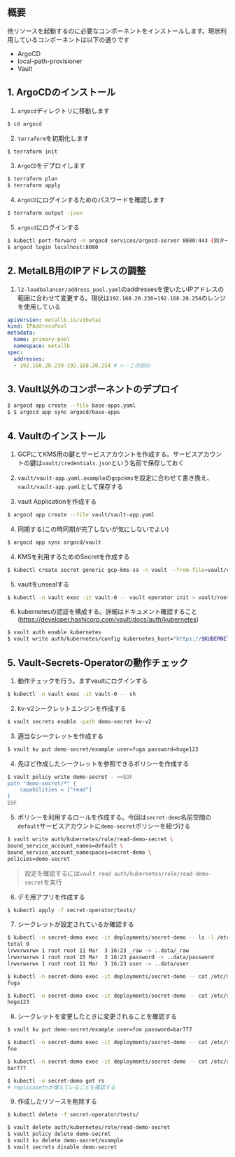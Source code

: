 ## 概要
他リソースを起動するのに必要なコンポーネントをインストールします。現状利用しているコンポーネントは以下の通りです

- ArgoCD
- local-path-provisioner
- Vault

## 1. ArgoCDのインストール
1. `argocd`ディレクトリに移動します
```bash
$ cd argocd
```

2. `terraform`を初期化します
```bash
$ terraform init
```

3. `ArgoCD`をデプロイします
```bash
$ terraform plan
$ terraform apply
```

4. `ArgoCD`にログインするためのパスワードを確認します
```bash
$ terraform output -json
```

5. `argocd`にログインする
```bash
$ kubectl port-forward -n argocd services/argocd-server 8080:443 (別ターミナルで)
$ argocd login localhost:8080
```

## 2. MetalLB用のIPアドレスの調整
1. `l2-loadbalancer/address_pool.yaml`のaddressesを使いたいIPアドレスの範囲に合わせて変更する。現状は`192.168.20.230`~`192.168.20.254`のレンジを使用している

```yaml
apiVersion: metallb.io/v1beta1
kind: IPAddressPool
metadata:
  name: primary-pool
  namespace: metallb
spec:
  addresses:
  - 192.168.20.230-192.168.20.254 # <--この部分
```

## 3. Vault以外のコンポーネントのデプロイ

```bash
$ argocd app create --file base-apps.yaml
$ $ argocd app sync argocd/base-apps
```

## 4. Vaultのインストール
1. GCPにてKMS用の鍵とサービスアカウントを作成する。サービスアカウントの鍵は`vault/credentials.json`という名前で保存しておく

2. `vault/vault-app.yaml.example`の`gcpckms`を設定に合わせて書き換え、`vault/vault-app.yaml`として保存する

3. vault Applicationを作成する
```bash
$ argocd app create --file vault/vault-app.yaml 
```

4. 同期する(この時同期が完了しないが気にしないでよい)
```bash
$ argocd app sync argocd/vault
```

4. KMSを利用するためのSecretを作成する
```bash
$ kubectl create secret generic gcp-kms-sa -n vault --from-file=vault/credentials.json 
```

5. vaultをunsealする
```bash
$ kubectl -n vault exec -it vault-0 -- vault operator init > vault/root_token
```

6. kubernetesの認証を構成する。詳細はドキュメント確認すること(https://developer.hashicorp.com/vault/docs/auth/kubernetes)
```bash
$ vault auth enable kubernetes
$ vault write auth/kubernetes/config kubernetes_host="https://$KUBERNETES_PORT_443_TCP_ADDR:443"
```

## 5. Vault-Secrets-Operatorの動作チェック

1. 動作チェックを行う。まずvaultにログインする
```bash
$ kubectl -n vault exec -it vault-0 -- sh
```
2. kv-v2シークレットエンジンを作成する
```bash
$ vault secrets enable -path demo-secret kv-v2
```

3. 適当なシークレットを作成する
```bash
$ vault kv put demo-secret/example user=fuga password=hoge123
```

4. 先ほど作成したシークレットを参照できるポリシーを作成する
```bash
$ vault policy write demo-secret - <<EOF
path "demo-secret/*" {
    capabilities = ["read"]
}
EOF
```

5. ポリシーを利用するロールを作成する。今回は`secret-demo`名前空間の`default`サービスアカウントに`demo-secret`ポリシーを紐づける

```bash
$ vault write auth/kubernetes/role/read-demo-secret \
bound_service_account_names=default \
bound_service_account_namespaces=secret-demo \
policies=demo-secret
```

> 設定を確認するには`vault read auth/kubernetes/role/read-demo-secret`を実行

6. デモ用アプリを作成する
```bash
$ kubectl apply -f secret-operator/tests/
```

7. シークレットが設定されているか確認する
```bash
$ kubectl -n secret-demo exec -it deployments/secret-demo -- ls -l /etc/secrets
total 0
lrwxrwxrwx 1 root root 11 Mar  3 16:23 _raw -> ..data/_raw
lrwxrwxrwx 1 root root 15 Mar  3 16:23 password -> ..data/password
lrwxrwxrwx 1 root root 11 Mar  3 16:23 user -> ..data/user
```

```bash
$ kubectl -n secret-demo exec -it deployments/secret-demo -- cat /etc/secrets/user
fuga
```

```bash
$ kubectl -n secret-demo exec -it deployments/secret-demo -- cat /etc/secrets/password
hoge123
```

8. シークレットを変更したときに変更されることを確認する
```bash
$ vault kv put demo-secret/example user=foo password=bar777
```

```bash
$ kubectl -n secret-demo exec -it deployments/secret-demo -- cat /etc/secrets/user
foo
```

```bash
$ kubectl -n secret-demo exec -it deployments/secret-demo -- cat /etc/secrets/password
bar777
```

```bash
$ kubectl -n secret-demo get rs
# replicasetsが増えていることを確認する
```

9. 作成したリソースを削除する

```bash
$ kubectl delete -f secret-operator/tests/
```

```bash
$ vault delete auth/kubernetes/role/read-demo-secret
$ vault policy delete demo-secret
$ vault kv delete demo-secret/example
$ vault secrets disable demo-secret
```